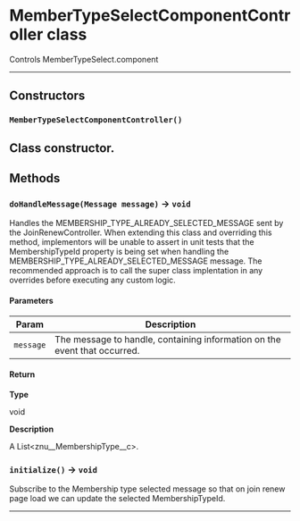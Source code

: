 # MemberTypeSelectComponentController class

Controls MemberTypeSelect.component

---
## Constructors
### `MemberTypeSelectComponentController()`

Class constructor.
---
## Methods
### `doHandleMessage(Message message)` → `void`

Handles the MEMBERSHIP_TYPE_ALREADY_SELECTED_MESSAGE sent by the JoinRenewController. When extending this class and overriding this method, implementors will be unable to assert in unit tests that the MembershipTypeId property is being set when handling the MEMBERSHIP_TYPE_ALREADY_SELECTED_MESSAGE message. The recommended approach is to call the super class implentation in any overrides before executing any custom logic.

#### Parameters
|Param|Description|
|-----|-----------|
|`message` |  The message to handle, containing information on the event that occurred. |

#### Return

**Type**

void

**Description**

A List<znu__MembershipType__c>.

### `initialize()` → `void`

Subscribe to the Membership type selected message so that on join renew page load we can update the selected MembershipTypeId.

---
